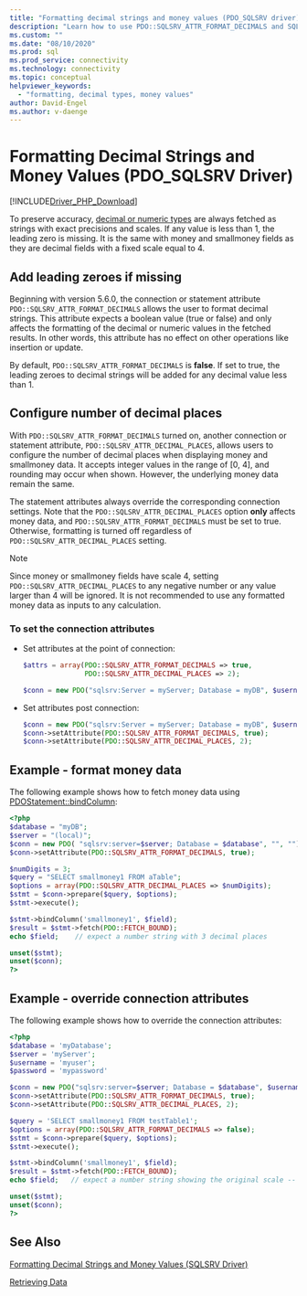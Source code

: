 ```yaml
---
title: "Formatting decimal strings and money values (PDO_SQLSRV driver)"
description: "Learn how to use PDO::SQLSRV_ATTR_FORMAT_DECIMALS and SQLSRV_ATTR_DECIMAL_PLACES attributes to format decimal or money values when using the PDO_SQLSRV Driver"
ms.custom: ""
ms.date: "08/10/2020"
ms.prod: sql
ms.prod_service: connectivity
ms.technology: connectivity
ms.topic: conceptual
helpviewer_keywords:
  - "formatting, decimal types, money values"
author: David-Engel
ms.author: v-daenge
---
```

# Formatting Decimal Strings and Money Values (PDO_SQLSRV Driver)
[!INCLUDE[Driver_PHP_Download](../../includes/driver_php_download.md)]

To preserve accuracy, [decimal or numeric types](../../t-sql/data-types/decimal-and-numeric-transact-sql.md) are always fetched as strings with exact precisions and scales. If any value is less than 1, the leading zero is missing. It is the same with money and smallmoney fields as they are decimal fields with a fixed scale equal to 4.

## Add leading zeroes if missing
Beginning with version 5.6.0, the connection or statement attribute `PDO::SQLSRV_ATTR_FORMAT_DECIMALS` allows the user to format decimal strings. This attribute expects a boolean value (true or false) and only affects the formatting of the decimal or numeric values in the fetched results. In other words, this attribute has no effect on other operations like insertion or update.

By default, `PDO::SQLSRV_ATTR_FORMAT_DECIMALS` is **false**. If set to true, the leading zeroes to decimal strings will be added for any decimal value less than 1.

## Configure number of decimal places
With `PDO::SQLSRV_ATTR_FORMAT_DECIMALS` turned on, another connection or statement attribute, `PDO::SQLSRV_ATTR_DECIMAL_PLACES`, allows users to configure the number of decimal places when displaying money and smallmoney data. It accepts integer values in the range of [0, 4], and rounding may occur when shown. However, the underlying money data remain the same.

The statement attributes always override the corresponding connection settings. Note that the `PDO::SQLSRV_ATTR_DECIMAL_PLACES` option **only** affects money data, and `PDO::SQLSRV_ATTR_FORMAT_DECIMALS` must be set to true. Otherwise, formatting is turned off regardless of `PDO::SQLSRV_ATTR_DECIMAL_PLACES` setting.

> [!NOTE]
> Since money or smallmoney fields have scale 4, setting `PDO::SQLSRV_ATTR_DECIMAL_PLACES`
> to any negative number or any value larger than 4 will be ignored. It is not recommended
> to use any formatted money data as inputs to any calculation.

### To set the connection attributes

-   Set attributes at the point of connection:

    ```php
    $attrs = array(PDO::SQLSRV_ATTR_FORMAT_DECIMALS => true,
                   PDO::SQLSRV_ATTR_DECIMAL_PLACES => 2);

    $conn = new PDO("sqlsrv:Server = myServer; Database = myDB", $username, $password, $attrs);
    ```

-   Set attributes post connection:

    ```php
    $conn = new PDO("sqlsrv:Server = myServer; Database = myDB", $username, $password);
    $conn->setAttribute(PDO::SQLSRV_ATTR_FORMAT_DECIMALS, true);
    $conn->setAttribute(PDO::SQLSRV_ATTR_DECIMAL_PLACES, 2);
    ```

## Example - format money data
The following example shows how to fetch money data using [PDOStatement::bindColumn](../../connect/php/pdostatement-bindcolumn.md):

```php
<?php
$database = "myDB";
$server = "(local)";
$conn = new PDO( "sqlsrv:server=$server; Database = $database", "", "");
$conn->setAttribute(PDO::SQLSRV_ATTR_FORMAT_DECIMALS, true);

$numDigits = 3;
$query = "SELECT smallmoney1 FROM aTable";
$options = array(PDO::SQLSRV_ATTR_DECIMAL_PLACES => $numDigits);
$stmt = $conn->prepare($query, $options);
$stmt->execute();

$stmt->bindColumn('smallmoney1', $field);
$result = $stmt->fetch(PDO::FETCH_BOUND);
echo $field;    // expect a number string with 3 decimal places

unset($stmt);
unset($conn);
?>
```

## Example - override connection attributes
The following example shows how to override the connection attributes:

```php
<?php
$database = 'myDatabase';
$server = 'myServer';
$username = 'myuser';
$password = 'mypassword'

$conn = new PDO("sqlsrv:server=$server; Database = $database", $username, $password);
$conn->setAttribute(PDO::SQLSRV_ATTR_FORMAT_DECIMALS, true);
$conn->setAttribute(PDO::SQLSRV_ATTR_DECIMAL_PLACES, 2);

$query = 'SELECT smallmoney1 FROM testTable1';
$options = array(PDO::SQLSRV_ATTR_FORMAT_DECIMALS => false);
$stmt = $conn->prepare($query, $options);
$stmt->execute();

$stmt->bindColumn('smallmoney1', $field);
$result = $stmt->fetch(PDO::FETCH_BOUND);  
echo $field;   // expect a number string showing the original scale -- 4 decimal places

unset($stmt);
unset($conn);
?>
```

## See Also
[Formatting Decimal Strings and Money Values (SQLSRV Driver)](../../connect/php/formatting-decimals-sqlsrv-driver.md)

[Retrieving Data](../../connect/php/retrieving-data.md)
